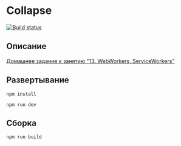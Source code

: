 # Collapse

[![Build status](https://ci.appveyor.com/api/projects/status/xo3bqwhfn9bis24w?svg=true)](https://ci.appveyor.com/project/SirPen9uin/ahj-workers)

## Описание

[Домашнее задание к занятию "13. WebWorkers, ServiceWorkers"](https://github.com/netology-code/ahj-homeworks/tree/AHJ-50/workers#loading-styling)

## Развертывание

```npm install```

```npm run dev```

## Сборка

```npm run build```
